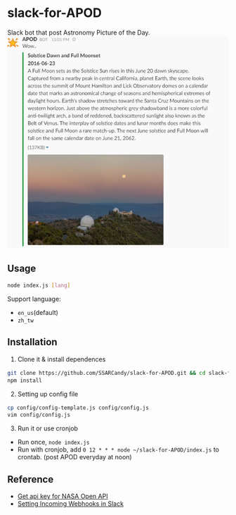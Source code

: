 # slack-for-APOD
Slack bot that post Astronomy Picture of the Day.  
![](./demo.jpg)

## Usage

```bash
node index.js [lang]
```
Support language:
 - `en_us`(default)
 - `zh_tw`

## Installation

1. Clone it & install dependences

  ```bash
  git clone https://github.com/SSARCandy/slack-for-APOD.git && cd slack-for-APOD
  npm install
  ```
  
2. Setting up config file

  ```bash
  cp config/config-template.js config/config.js
  vim config/config.js
  ```
  
3. Run it or use cronjob 
 - Run once, `node index.js`
 - Run with cronjob, add `0 12 * * * node ~/slack-for-APOD/index.js` to crontab. (post APOD everyday at noon)


## Reference
- [Get api key for NASA Open API](https://api.nasa.gov/index.html#apply-for-an-api-key)
- [Setting Incoming Webhooks in Slack](https://slack.com/apps/A0F7XDUAZ-incoming-webhooks)
